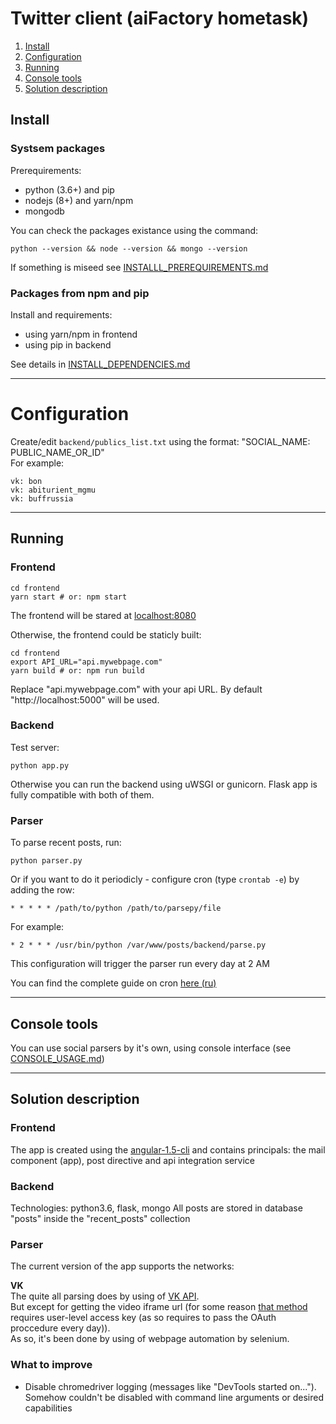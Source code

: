 # Twitter client (aiFactory hometask) 

1. [Install](#Install)
2. [Configuration](#Configuration)
3. [Running](#Running)
4. [Console tools](#Console-tools)
4. [Solution description](#Solution-description)

## Install 

### Systsem packages

Prerequirements:
* python (3.6+) and pip 
* nodejs (8+) and yarn/npm  
* mongodb

You can check the packages existance using the command:
```
python --version && node --version && mongo --version
```

If something is miseed see [INSTALLL_PREREQUIREMENTS.md](INSTALL_PREREQUIREMENTS.md)

### Packages from npm and pip

Install and requirements:
* using yarn/npm in frontend 
* using pip in backend

See details in [INSTALL_DEPENDENCIES.md](INSTALL_DEPENDENCIES.md)

--- 

# Configuration

Create/edit `backend/publics_list.txt` using the format: "SOCIAL_NAME: PUBLIC_NAME_OR_ID"  
For example:  
```
vk: bon
vk: abiturient_mgmu
vk: buffrussia
```

---

## Running

### Frontend

```
cd frontend  
yarn start # or: npm start
```

The frontend will be stared at [localhost:8080](http://localhost:8080)

Otherwise, the frontend could be staticly built:
```
cd frontend
export API_URL="api.mywebpage.com"
yarn build # or: npm run build
```
Replace "api.mywebpage.com" with your api URL. By default "http://localhost:5000" will be used. 

### Backend
Test server:
```
python app.py
```

Otherwise you can run the backend using uWSGI or gunicorn. Flask app is fully compatible with both of them.

### Parser
To parse recent posts, run:
```
python parser.py
```

Or if you want to do it periodicly - configure cron (type `crontab -e`) by adding the row:
```
* * * * * /path/to/python /path/to/parsepy/file
```

For example:
```
* 2 * * * /usr/bin/python /var/www/posts/backend/parse.py
```
This configuration will trigger the parser run every day at 2 AM

You can find the complete guide on cron [here (ru)](https://www.shellhacks.com/ru/crontab-format-cron-job-examples-linux/)

---

## Console tools

You can use social parsers by it's own, using console interface (see [CONSOLE_USAGE.md](CONSOLE_USAGE.md))

---

## Solution description

### Frontend

The app is created using the [angular-1.5-cli](https://www.npmjs.com/package/angular-1.5-cli) and contains principals: the mail component (app), post directive and api integration service  

### Backend

Technologies: python3.6, flask, mongo
All posts are stored in database "posts" inside the "recent_posts" collection

### Parser

The current version of the app supports the networks: 

**VK**   
The quite all parsing does by using of [VK API](https://vk.com/dev/manuals).  
But except for getting the video iframe url (for some reason [that method](https://vk.com/dev/video.get) requires user-level access key (as so requires to pass the OAuth proccedure every day)).  
As so, it's been done by using of webpage automation by selenium.   

### What to improve

* Disable chromedriver logging (messages like "DevTools started on..."). Somehow couldn't be disabled with command line arguments or desired capabilities
